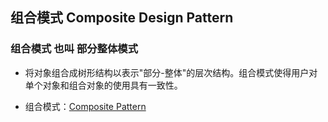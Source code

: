 ## 组合模式 Composite Design Pattern

### 组合模式 也叫 部分整体模式
- 将对象组合成树形结构以表示"部分-整体"的层次结构。组合模式使得用户对单个对象和组合对象的使用具有一致性。

- 组合模式：[Composite Pattern](https://github.com/jack-ningtz/DesignPattern/tree/main/CompositeDesignPattern/CompositeDesignPattern.cs "Composite  Design")